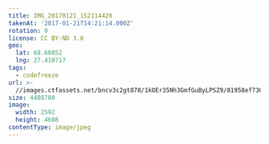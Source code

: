 ```yaml
---
title: IMG_20170121_152114420
takenAt: '2017-01-21T14:21:14.000Z'
rotation: 0
license: CC BY-ND 3.0
geo:
  lat: 68.60852
  lng: 27.410717
tags:
  - codefreeze
url: >-
  //images.ctfassets.net/bncv3c2gt878/1kOEr35Nh3GmfGuByLPSZ9/81958ef730124e2e66ae07cd2365013b/img_20170121_152114420_31746738674_o
size: 4408780
image:
  width: 2592
  height: 4608
contentType: image/jpeg
---
```


